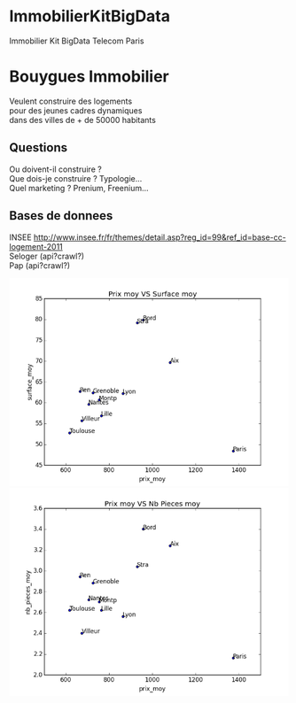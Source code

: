 ImmobilierKitBigData
====================

Immobilier Kit BigData Telecom Paris  

# Bouygues Immobilier 
Veulent construire des logements  
pour des jeunes cadres dynamiques  
dans des villes de + de 50000 habitants  

## Questions
Ou doivent-il construire ?  
Que dois-je construire ? Typologie...  
Quel marketing ? Prenium, Freenium...  

## Bases de donnees
INSEE http://www.insee.fr/fr/themes/detail.asp?reg_id=99&ref_id=base-cc-logement-2011   
Seloger (api?crawl?)  
Pap (api?crawl?)  



![Prix VS Surface](pictures/figure_1.png)
![Prix VS Nb_Pieces](pictures/figure_2.png)


